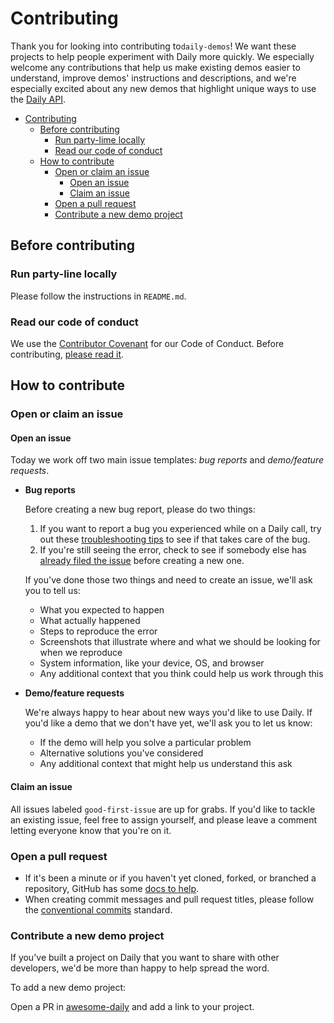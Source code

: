 # Contributing

Thank you for looking into contributing to`daily-demos`! We want these projects to help people experiment with Daily more quickly. We especially welcome any contributions that help us make existing demos easier to understand, improve demos' instructions and descriptions, and we're especially excited about any new demos that highlight unique ways to use the [Daily API](https://docs.daily.co/reference).

- [Contributing](#contributing)
  - [Before contributing](#before-contributing)
    - [Run party-lime locally](#run-party-lime-locally)
    - [Read our code of conduct](#read-our-code-of-conduct)
  - [How to contribute](#how-to-contribute)
    - [Open or claim an issue](#open-or-claim-an-issue)
      - [Open an issue](#open-an-issue)
      - [Claim an issue](#claim-an-issue)
    - [Open a pull request](#open-a-pull-request)
    - [Contribute a new demo project](#contribute-a-new-demo-project)

## Before contributing

### Run party-line locally

Please follow the instructions in `README.md`.

### Read our code of conduct

We use the [Contributor Covenant](https://www.contributor-covenant.org/) for our Code of Conduct. Before contributing, [please read it](CODE_OF_CONDUCT.md).

## How to contribute

### Open or claim an issue

#### Open an issue

Today we work off two main issue templates: _bug reports_ and _demo/feature requests_.

- **Bug reports**

  Before creating a new bug report, please do two things:

  1. If you want to report a bug you experienced while on a Daily call, try out these [troubleshooting tips](https://help.daily.co/en/articles/2303117-top-troubleshooting-tips) to see if that takes care of the bug.
  2. If you're still seeing the error, check to see if somebody else has [already filed the issue](https://github.com/daily-co/daily-demos/issues) before creating a new one.

  If you've done those two things and need to create an issue, we'll ask you to tell us:

  - What you expected to happen
  - What actually happened
  - Steps to reproduce the error
  - Screenshots that illustrate where and what we should be looking for when we reproduce
  - System information, like your device, OS, and browser
  - Any additional context that you think could help us work through this

- **Demo/feature requests**

  We're always happy to hear about new ways you'd like to use Daily. If you'd like a demo that we don't have yet, we'll ask you to let us know:

  - If the demo will help you solve a particular problem
  - Alternative solutions you've considered
  - Any additional context that might help us understand this ask

#### Claim an issue

All issues labeled `good-first-issue` are up for grabs. If you'd like to tackle an existing issue, feel free to assign yourself, and please leave a comment letting everyone know that you're on it.

### Open a pull request

- If it's been a minute or if you haven't yet cloned, forked, or branched a repository, GitHub has some [docs to help](https://docs.github.com/en/github/collaborating-with-issues-and-pull-requests).
- When creating commit messages and pull request titles, please follow the [conventional commits](https://www.conventionalcommits.org/en/v1.0.0/) standard.

### Contribute a new demo project

If you've built a project on Daily that you want to share with other developers, we'd be more than happy to help spread the word.

To add a new demo project:

Open a PR in [awesome-daily](https://github.com/daily-demos/awesome-daily) and add a link to your project.
